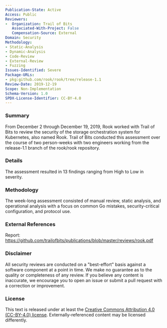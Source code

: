 ```yaml
---
Publication-State: Active
Access: Public
Reviewers:
-  Organization: Trail of Bits
   Associated-With-Project: False
   Compensation-Source: External
Domain: Security
Methodology:
- Static-Analysis
- Dynamic-Analysis
- Code-Review
- External-Review
- Fuzzing
Issues-Identified: Severe
Package-URLs:
- pkg:github.com/rook/rook/tree/release-1.1
Review-Date: 2019-12-19
Scope: Non-Implementation
Schema-Version: 1.0
SPDX-License-Identifier: CC-BY-4.0
---
```


### Summary

From December 2 through December 19, 2019, Rook worked with Trail of Bits to review the security of the storage orchestration system for Kubernetes, also named Rook. Trail of Bits conducted this assessment over the course of two person-weeks with two engineers working from the release-1.1 branch of the rook/rook repository.

### Details

The assessment resulted in 13 findings ranging from High to Low in severity.

### Methodology

The week-long assessment consisted of manual review, static analysis, and operational analysis with a focus on common Go mistakes, security-critical configuration, and protocol use.

### External References

Report: https://github.com/trailofbits/publications/blob/master/reviews/rook.pdf

### Disclaimer

All security reviews are conducted on a "best-effort" basis against a software
component at a point in time. We make no guarantee as to the quality or completeness
of any review. If you believe any content is inaccurate, we encourage you to open
an issue or submit a pull request with a correction or improvement.

### License

This text is released under at least the
[Creative Commons Attribution 4.0 (CC-BY-4.0) license](https://creativecommons.org/licenses/by/4.0/legalcode.txt).
Externally-referenced content may be licensed differently.

